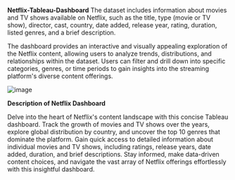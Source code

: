 **Netflix-Tableau-Dashboard**
The dataset includes information about movies and TV shows available on Netflix, such as the title, type (movie or TV show), director, cast, country, date added, release year, rating, duration, listed genres, and a brief description.

The dashboard provides an interactive and visually appealing exploration of the Netflix content, allowing users to analyze trends, distributions, and relationships within the dataset. Users can filter and drill down into specific categories, genres, or time periods to gain insights into the streaming platform's diverse content offerings.

![image](https://github.com/Drashti199801/Netflix-Tableau-Dashboard/assets/156224544/983fbb09-833e-4226-8b98-f72504aa1acf)

**Description of Netflix Dashboard** 

Delve into the heart of Netflix's content landscape with this concise Tableau dashboard. Track the growth of movies and TV shows over the years, explore global distribution by country, and uncover the top 10 genres that dominate the platform. Gain quick access to detailed information about individual movies and TV shows, including ratings, release years, date added, duration, and brief descriptions. Stay informed, make data-driven content choices, and navigate the vast array of Netflix offerings effortlessly with this insightful dashboard.


